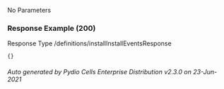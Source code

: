 






 
  


No Parameters



### Response Example (200)
Response Type /definitions/installInstallEventsResponse

```
{}
```




###### Auto generated by Pydio Cells Enterprise Distribution v2.3.0 on 23-Jun-2021
